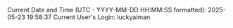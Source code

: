 Current Date and Time (UTC - YYYY-MM-DD HH:MM:SS formatted): 2025-05-23 19:58:37
Current User's Login: luckyaiman
